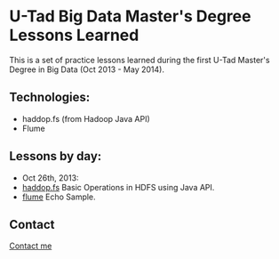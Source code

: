 U-Tad Big Data Master's Degree Lessons Learned
==============================================

This is a set of practice lessons learned during the first U-Tad Master's Degree in Big Data (Oct 2013 - May 2014).

Technologies: 
-------------

- haddop.fs (from Hadoop Java API)
- Flume

Lessons by day:
---------------

* Oct 26th, 2013:
 * [haddop.fs](./hadoop.fs/src/com/agartime/utad/hdfs/BasicOps.java) Basic Operations in HDFS using Java API.
 * [flume](./flume/001_flume_basic) Echo Sample.


Contact
------- 

[Contact me](mailto:antoniogartime@gmail.com)
